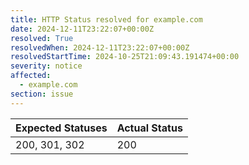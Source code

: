 ```yaml
---
title: HTTP Status resolved for example.com
date: 2024-12-11T23:22:07+00:00Z
resolved: True
resolvedWhen: 2024-12-11T23:22:07+00:00Z
resolvedStartTime: 2024-10-25T21:09:43.191474+00:00
severity: notice
affected:
  - example.com
section: issue
---
```


| Expected Statuses | Actual Status  |
|-------------------|----------------|
| 200, 301, 302 | 200 |
